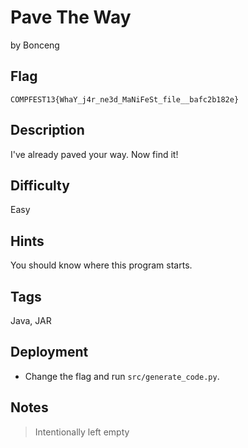 # Pave The Way

by Bonceng

## Flag

```
COMPFEST13{WhaY_j4r_ne3d_MaNiFeSt_file__bafc2b182e}
```

## Description
I've already paved your way. Now find it!

## Difficulty
Easy

## Hints
You should know where this program starts.

## Tags
Java, JAR

## Deployment
- Change the flag and run `src/generate_code.py`.

## Notes
> Intentionally left empty